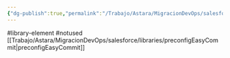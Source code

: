 ```yaml
---
{"dg-publish":true,"permalink":"/Trabajo/Astara/MigracionDevOps/salesforce/libraries/preconfigEasyCommitManual/"}
---
```



#library-element
#notused 
[[Trabajo/Astara/MigracionDevOps/salesforce/libraries/preconfigEasyCommit\|preconfigEasyCommit]]
